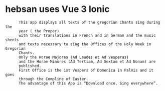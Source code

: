 # hebsan uses Vue 3 Ionic 
          This app displays all texts of the gregorian Chants sing during the
          year ( the Proper)
          with their translations in French and in German and the music sheets
          and texts necessary to sing the Offices of the Holy Week in Gregorian
          Chants.
          Only the Horae Majores (Ad Laudes et Ad Vesperas)
          and the Horae Minores (Ad Tertiam, Ad Sextam et Ad Nonam) are
          published.
          First Office is the 1st Vespers of Domenica in Palmis and it goes
          through the Compline of Easter.
          The advantage of this App is “Download once, Sing everywhere”.
          
